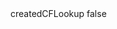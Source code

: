 <?xml version="1.0" encoding="UTF-8"?>
<CustomMetadata xmlns="http://soap.sforce.com/2006/04/metadata">
    <label>createdCFLookup</label>
    <protected>false</protected>
</CustomMetadata>
